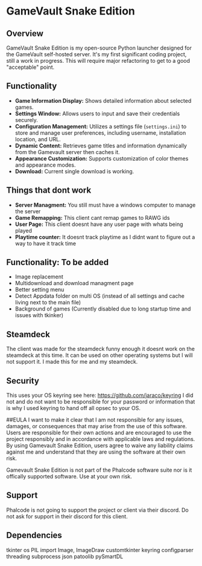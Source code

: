 # GameVault Snake Edition
 

## Overview
GameVault Snake Edition is my open-source Python launcher designed for the GameVault self-hosted server. It's my first significant coding project, still a work in progress. This will require major refactoring to get to a good "acceptable" point. 


## Functionality
- **Game Information Display:** Shows detailed information about selected games.
- **Settings Window:** Allows users to input and save their credentials securely.
- **Configuration Management:** Utilizes a settings file (`settings.ini`) to store and manage user preferences, including username, installation location, and URL.
- **Dynamic Content:** Retrieves game titles and information dynamically from the Gamevault server then caches it. 
- **Appearance Customization:** Supports customization of color themes and appearance modes.
- **Download:** Current single download is working.

## Things that dont work
- **Server Managment:** You still must have a windows computer to manage the server
- **Game Remapping:** This client cant remap games to RAWG ids
- **User Page:** This client doesnt have any user page with whats being played
- **Playtime counter:** It doesnt track playtime as I didnt want to figure out a way to have it track time


## Functionality: To be added
- Image replacement 
- Multidownload and download managment page
- Better setting menu
- Detect Appdata folder on multi OS (instead of all settings and cache living next to the main file)
- Background of games (Currently disabled due to long startup time and issues with tkinker)


## Steamdeck
The client was made for the steamdeck funny enough it doesnt work on the steamdeck at this time. It can be used on other operating systems but I will not support it. I made this for me and my steamdeck.

## Security
This uses your OS keyring see here: https://github.com/jaraco/keyring
I did not and do not want to be responsible for your password or information that is why I used keyring to hand off all opsec to your OS. 

##EULA
I want to make it clear that I am not responsible for any issues, damages, or consequences that may arise from the use of this software. Users are responsible for their own actions and are encouraged to use the project responsibly and in accordance with applicable laws and regulations. By using Gamevault Snake Edition, users agree to waive any liability claims against me and understand that they are using the software at their own risk.

Gamevault Snake Edition is not part of the Phalcode software suite nor is it offically supported software. Use at your own risk.

## Support
Phalcode is not going to support the project or client via their discord. Do not ask for support in their discord for this client.

## Dependencies
tkinter
os
PIL import Image, ImageDraw
customtkinter
keyring
configparser
threading
subprocess
json
patoolib
pySmartDL
